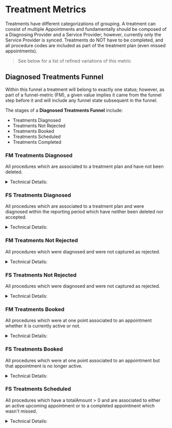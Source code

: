 # Treatment Metrics

Treatments have different categorizations of grouping. A treatment can consist of multiple Appointments and fundamentally should be composed of a Diagnosing Provider and a Service Provider; however, currently only the Service Provider is synced. Treatments do NOT have to be completed, and all procedure codes are included as part of the treatment plan (even missed appointments).

> See below for a list of refined variations of this metric

## Diagnosed Treatments Funnel
Within this funnel a treatment will belong to exactly one status; however, as part of a funnel-metric (FM), a given value implies it came from the funnel step before it and will include any funnel state subsequent in the funnel.

The stages of a **Diagnosed Treatments Funnel** include:
* Treatments Diagnosed
* Treatments Not Rejected
* Treatments Booked
* Treatments Scheduled
* Treatments Completed

### FM Treatments Diagnosed
All procedures which are associated to a treatment plan and have not been deleted. 

<details>
<summary>Technical Details:</summary>

* DeliveredProcedure
  * treatmentPlanId cannot be null
  * originDate cannot be null and must fall within time range of query
  * deletedAt is null
</details>

### FS Treatments Diagnosed
All procedures which are associated to a treatment plan and were diagnosed within the reporting period which have neither been deleted nor accepted.

<details>
<summary>Technical Details:</summary>

* DeliveredProcedure
  * treatmentPlanId cannot be null
  * originDate cannot be null and must fall within time range of query
  * deletedAt is null
  * isDeleted is false
  * isAccepted is false
</details>

### FM Treatments Not Rejected
All procedures which were diagnosed and were not captured as rejected.

<details>
<summary>Technical Details:</summary>

* DeliveredProcedure
  * treatmentPlanId cannot be null
  * originDate cannot be null and must fall within time range of query
  * deletedAt is null
  * isDeleted is false
  * isCancelled is false
  * isAccepted is true OR
    * has associated AppointmentId
* Appointments
  * any appointment (indicates booked)
</details>


### FS Treatments Not Rejected
All procedures which were diagnosed and were not captured as rejected.

<details>
<summary>Technical Details:</summary>

* DeliveredProcedure
  * treatmentPlanId cannot be null
  * originDate cannot be null and must fall within time range of query
  * deletedAt is null
  * isDeleted is false
  * isCancelled is false
  * isAccepted is true
  * isCompleted is false
  * appointmentId is null
</details>

### FM Treatments Booked
All procedures which were at one point associated to an appointment whether it is currently active or not.

<details>
<summary>Technical Details:</summary>

* DeliveredProcedure
  * treatmentPlanId cannot be null
  * originDate cannot be null and must fall within time range of query
  * deletedAt is null
  * isDeleted is false
  * isCancelled is false
  * appointmentId is not null
</details>

### FS Treatments Booked
All procedures which were at one point associated to an appointment but that appointment is no longer active.

<details>
<summary>Technical Details:</summary>

* DeliveredProcedure
  * treatmentPlanId cannot be null
  * originDate cannot be null and must fall within time range of query
  * deletedAt is null
  * isDeleted is false
  * isCancelled is false
  * appointmentId is not null
  * JOIN associated appointment using logic:
    * when isCompleted is true, find Appointment for patientId on same date as entryDate
    * when isCompleted is false, use appointmentId
* Appointments
  * ANY of the following is true:
    * isDeleted is true
    * isPending is true
    * isCancelled is true
    * isMissed is true
</details>

### FS Treatments Scheduled
All procedures which have a totalAmount > 0 and are associated to either an active upcoming appointment or to a completed appointment which wasn't missed.

<details>
<summary>Technical Details:</summary>

* DeliveredProcedure
  * treatmentPlanId cannot be null
  * originDate cannot be null and must fall within time range of query
  * deletedAt is null
  * isDeleted is false
  * isCancelled is false
  * appointmentId is not null
  * totalAmount > 0
  * JOIN associated appointment using logic:
    * when isCompleted is true, find Appointment for patientId on same date as entryDate
    * when isCompleted is false, use appointmentId
* Appointments
  * isDeleted is false
  * isPending is false
  * isCancelled is false
  * isMissed is false
</details>

